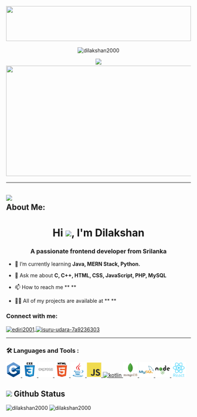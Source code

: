 <div id="header" align="center">
  <img src="https://media2.giphy.com/media/v1.Y2lkPTc5MGI3NjExYWt3aTB6NjhhcG5lZnI4NTM2eno0NzU4aDl6YXRqa3FobWhrbG8yYSZlcD12MV9pbnRlcm5hbF9naWZfYnlfaWQmY3Q9Zw/QpVUMRUJGokfqXyfa1/giphy.webp" width="100%" height="95"/>
<p> <img src="https://komarev.com/ghpvc/?username=dilakshan2000&label=Profile%20views&color=0e75b6&style=flat" alt="dilakshan2000" /> </p>
<img src="https://readme-typing-svg.herokuapp.com/?color=FFFFFF&height=18&width=340&vCenter=true&lines=Welcome+To+My+GITHUB+Profile" > </h1>
</div>


<div align="center">
  <img src="https://media2.giphy.com/media/v1.Y2lkPTc5MGI3NjExazN1M3lqYWl1YW9tcnZjd2JsNGM2bDFycW1xenk1OWxpZnQ5empjbiZlcD12MV9pbnRlcm5hbF9naWZfYnlfaWQmY3Q9Zw/TFPdmm3rdzeZ0kP3zG/giphy.webp" width="600" height="300"/>
</div>

---

 <h2> <picture><img src = "https://github.com/7oSkaaa/7oSkaaa/blob/main/Images/about_me.gif?raw=true" width = 45px></picture>  <div align="top">About Me:</div></h2>
<h1 align="center">Hi <img src="https://media.giphy.com/media/hvRJCLFzcasrR4ia7z/giphy.gif" width="30px"/>, I'm Dilakshan</h1>
<h3 align="center">A passionate frontend developer from Srilanka</h3>

- 🌱 I’m currently learning **Java, MERN Stack, Python.**

- 💬 Ask me about **C, C++, HTML, CSS, JavaScript, PHP, MySQL**

- 📫 How to reach me ** **

- 👨‍💻 All of my projects are available at ** **


<h3 align="left">Connect with me:</h3>
<p align="left">
<a href="" target="_blank">
    <img align="center" src="https://raw.githubusercontent.com/rahuldkjain/github-profile-readme-generator/master/src/images/icons/Social/facebook.svg" alt="ediri2001" height="30" width="40" />
</a>
<a href="" target="_blank">
    <img align="center" src="https://raw.githubusercontent.com/rahuldkjain/github-profile-readme-generator/master/src/images/icons/Social/linked-in-alt.svg" alt="isuru-udara-7a9236303" height="30" width="40" />
</a>


---

### :hammer_and_wrench: Languages and Tools :
<p align="left"> <a href="https://www.w3schools.com/cpp/" target="_blank" rel="noreferrer"> <img src="https://raw.githubusercontent.com/devicons/devicon/master/icons/cplusplus/cplusplus-original.svg" alt="cplusplus" width="40" height="40"/> </a> <a href="https://www.w3schools.com/css/" target="_blank" rel="noreferrer"> <img src="https://raw.githubusercontent.com/devicons/devicon/master/icons/css3/css3-original-wordmark.svg" alt="css3" width="40" height="40"/> </a> <a href="https://expressjs.com" target="_blank" rel="noreferrer"> <img src="https://raw.githubusercontent.com/devicons/devicon/master/icons/express/express-original-wordmark.svg" alt="express" width="40" height="40"/> </a> <a href="https://www.w3.org/html/" target="_blank" rel="noreferrer"> <img src="https://raw.githubusercontent.com/devicons/devicon/master/icons/html5/html5-original-wordmark.svg" alt="html5" width="40" height="40"/> </a> <a href="https://www.java.com" target="_blank" rel="noreferrer"> <img src="https://raw.githubusercontent.com/devicons/devicon/master/icons/java/java-original.svg" alt="java" width="40" height="40"/> </a> <a href="https://developer.mozilla.org/en-US/docs/Web/JavaScript" target="_blank" rel="noreferrer"> <img src="https://raw.githubusercontent.com/devicons/devicon/master/icons/javascript/javascript-original.svg" alt="javascript" width="40" height="40"/> </a> <a href="https://kotlinlang.org" target="_blank" rel="noreferrer"> <img src="https://www.vectorlogo.zone/logos/kotlinlang/kotlinlang-icon.svg" alt="kotlin" width="40" height="40"/> </a> <a href="https://www.mongodb.com/" target="_blank" rel="noreferrer"> <img src="https://raw.githubusercontent.com/devicons/devicon/master/icons/mongodb/mongodb-original-wordmark.svg" alt="mongodb" width="40" height="40"/> </a> <a href="https://www.mysql.com/" target="_blank" rel="noreferrer"> <img src="https://raw.githubusercontent.com/devicons/devicon/master/icons/mysql/mysql-original-wordmark.svg" alt="mysql" width="40" height="40"/> </a> <a href="https://nodejs.org" target="_blank" rel="noreferrer"> <img src="https://raw.githubusercontent.com/devicons/devicon/master/icons/nodejs/nodejs-original-wordmark.svg" alt="nodejs" width="40" height="40"/> </a> <a href="https://reactjs.org/" target="_blank" rel="noreferrer"> <img src="https://raw.githubusercontent.com/devicons/devicon/master/icons/react/react-original-wordmark.svg" alt="react" width="40" height="40"/> </a> </p>



## <img src="https://media.giphy.com/media/iY8CRBdQXODJSCERIr/giphy.gif" width="35"><b> Github Status </b>
 <img  src="https://github-readme-stats.vercel.app/api?username=dilakshan2000&show_icons=true&locale=en&bg_color=0d1117&text_color=ffffff&repo=convoychat"
    alt="dilakshan2000" />
<img src="https://github-readme-stats.vercel.app/api/top-langs?username=dilakshan2000&show_icons=true&locale=en&layout=compact&line_height=20&title_color=7A7ADB&icon_color=2234AE&text_color=D3D3D3&bg_color=0,000000,130F40" width="375"  alt="dilakshan2000"/>


